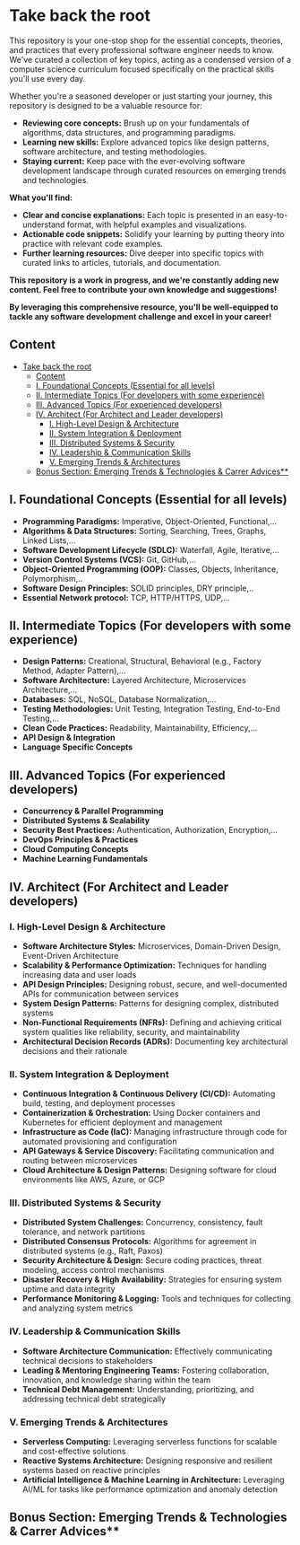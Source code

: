 # Take back the root

This repository is your one-stop shop for the essential concepts, theories, and practices that every professional software engineer needs to know. We've curated a collection of key topics, acting as a condensed version of a computer science curriculum focused specifically on the practical skills you'll use every day. 

Whether you're a seasoned developer or just starting your journey, this repository is designed to be a valuable resource for:

* **Reviewing core concepts:** Brush up on your fundamentals of algorithms, data structures, and programming paradigms.
* **Learning new skills:** Explore advanced topics like design patterns, software architecture, and testing methodologies.
* **Staying current:**  Keep pace with the ever-evolving software development landscape through curated resources on emerging trends and technologies.

**What you'll find:**

* **Clear and concise explanations:** Each topic is presented in an easy-to-understand format, with helpful examples and visualizations.
* **Actionable code snippets:**  Solidify your learning by putting theory into practice with relevant code examples.
* **Further learning resources:** Dive deeper into specific topics with curated links to articles, tutorials, and documentation.

**This repository is a work in progress, and we're constantly adding new content. Feel free to contribute your own knowledge and suggestions!**

**By leveraging this comprehensive resource, you'll be well-equipped to tackle any software development challenge and excel in your career!**

## Content
- [Take back the root](#take-back-the-root)
  - [Content](#content)
  - [I. Foundational Concepts (Essential for all levels)](#i-foundational-concepts-essential-for-all-levels)
  - [II. Intermediate Topics (For developers with some experience)](#ii-intermediate-topics-for-developers-with-some-experience)
  - [III. Advanced Topics (For experienced developers)](#iii-advanced-topics-for-experienced-developers)
  - [IV. Architect (For Architect and Leader developers)](#iv-architect-for-architect-and-leader-developers)
    - [I. High-Level Design \& Architecture](#i-high-level-design--architecture)
    - [II. System Integration \& Deployment](#ii-system-integration--deployment)
    - [III. Distributed Systems \& Security](#iii-distributed-systems--security)
    - [IV. Leadership \& Communication Skills](#iv-leadership--communication-skills)
    - [V. Emerging Trends \& Architectures](#v-emerging-trends--architectures)
  - [Bonus Section: Emerging Trends \& Technologies \& Carrer Advices\*\*](#bonus-section-emerging-trends--technologies--carrer-advices)


## I. Foundational Concepts (Essential for all levels)

* **Programming Paradigms:** Imperative, Object-Oriented, Functional,...
* **Algorithms & Data Structures:** Sorting, Searching, Trees, Graphs, Linked Lists,...
* **Software Development Lifecycle (SDLC):** Waterfall, Agile, Iterative,...
* **Version Control Systems (VCS):** Git, GitHub,...
* **Object-Oriented Programming (OOP):** Classes, Objects, Inheritance, Polymorphism,..
* **Software Design Principles:** SOLID principles, DRY principle,..
* **Essential Network protocol:** TCP, HTTP/HTTPS, UDP,...

## II. Intermediate Topics (For developers with some experience)

* **Design Patterns:** Creational, Structural, Behavioral (e.g., Factory Method, Adapter Pattern),...
* **Software Architecture:** Layered Architecture, Microservices Architecture,...
* **Databases:** SQL, NoSQL, Database Normalization,...
* **Testing Methodologies:** Unit Testing, Integration Testing, End-to-End Testing,...
* **Clean Code Practices:** Readability, Maintainability, Efficiency,...
* **API Design & Integration**
* **Language Specific Concepts**

## III. Advanced Topics (For experienced developers)

* **Concurrency & Parallel Programming**
* **Distributed Systems & Scalability**
* **Security Best Practices:** Authentication, Authorization, Encryption,...
* **DevOps Principles & Practices**
* **Cloud Computing Concepts**
* **Machine Learning Fundamentals**

## IV. Architect (For Architect and Leader developers)

### I. High-Level Design & Architecture

* **Software Architecture Styles:** Microservices, Domain-Driven Design, Event-Driven Architecture
* **Scalability & Performance Optimization:** Techniques for handling increasing data and user loads
* **API Design Principles:** Designing robust, secure, and well-documented APIs for communication between services
* **System Design Patterns:** Patterns for designing complex, distributed systems
* **Non-Functional Requirements (NFRs):** Defining and achieving critical system qualities like reliability, security, and maintainability
* **Architectural Decision Records (ADRs):** Documenting key architectural decisions and their rationale

### II. System Integration & Deployment

* **Continuous Integration & Continuous Delivery (CI/CD):** Automating build, testing, and deployment processes
* **Containerization & Orchestration:** Using Docker containers and Kubernetes for efficient deployment and management
* **Infrastructure as Code (IaC):** Managing infrastructure through code for automated provisioning and configuration
* **API Gateways & Service Discovery:** Facilitating communication and routing between microservices
* **Cloud Architecture & Design Patterns:**  Designing software for cloud environments like AWS, Azure, or GCP

### III. Distributed Systems & Security

* **Distributed System Challenges:** Concurrency, consistency, fault tolerance, and network partitions
* **Distributed Consensus Protocols:** Algorithms for agreement in distributed systems (e.g., Raft, Paxos)
* **Security Architecture & Design:** Secure coding practices, threat modeling, access control mechanisms
* **Disaster Recovery & High Availability:** Strategies for ensuring system uptime and data integrity
* **Performance Monitoring & Logging:** Tools and techniques for collecting and analyzing system metrics

### IV. Leadership & Communication Skills

* **Software Architecture Communication:** Effectively communicating technical decisions to stakeholders
* **Leading & Mentoring Engineering Teams:** Fostering collaboration, innovation, and knowledge sharing within the team
* **Technical Debt Management:** Understanding, prioritizing, and addressing technical debt strategically

### V. Emerging Trends & Architectures

* **Serverless Computing:** Leveraging serverless functions for scalable and cost-effective solutions
* **Reactive Systems Architecture:** Designing responsive and resilient systems based on reactive principles
* **Artificial Intelligence & Machine Learning in Architecture:**  Leveraging AI/ML for tasks like performance optimization and anomaly detection

## Bonus Section: Emerging Trends & Technologies & Carrer Advices**
